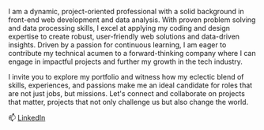 I am a dynamic, project-oriented professional with a solid background in front-end web development and data analysis. With proven problem solving and data processing skills, I excel at applying my coding and design expertise to create robust, user-friendly web solutions and data-driven insights. Driven by a passion for continuous learning, I am eager to contribute my technical acumen to a forward-thinking company where I can engage in impactful projects and further my growth in the tech industry.

I invite you to explore my portfolio and witness how my eclectic blend of skills, experiences, and passions make me an ideal candidate for roles that are not just jobs, but missions. Let's connect and collaborate on projects that matter, projects that not only challenge us but also change the world.

📫 [LinkedIn](https://www.linkedin.com/in/joseph-brockly-anderson-438149287)

<!---
JBrocklyAnderson/JBrocklyAnderson is a ✨ special ✨ repository because its `README.md` (this file) appears on your GitHub profile.
You can click the Preview link to take a look at your changes.
--->
